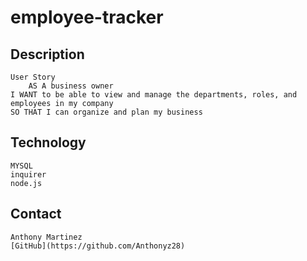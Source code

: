 # employee-tracker
## Description
    User Story
        AS A business owner
    I WANT to be able to view and manage the departments, roles, and employees in my company
    SO THAT I can organize and plan my business

## Technology
    MYSQL
    inquirer
    node.js

## Contact
    Anthony Martinez
    [GitHub](https://github.com/Anthonyz28)
